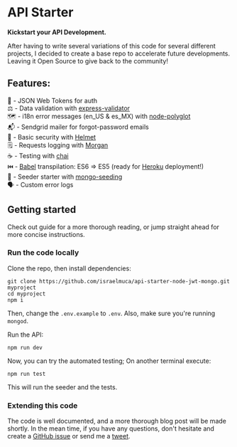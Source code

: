 # API Starter

**Kickstart your API Development.**

After having to write several variations of this code for several different projects, I decided to create a base repo to accelerate future developments.  
Leaving it Open Source to give back to the community!

## Features:
:ticket: - JSON Web Tokens for auth  
:balance_scale: - Data validation with [express-validator](https://github.com/express-validator/express-validator)  
:world_map: - i18n error messages (en_US & es_MX) with [node-polyglot](https://github.com/airbnb/polyglot.js)  
:mailbox_with_mail: - Sendgrid mailer for forgot-password emails  
:closed_lock_with_key: - Basic security with [Helmet](https://github.com/helmetjs/helmet)  
:spiral_notepad: - Requests logging with [Morgan](https://github.com/expressjs/morgan)  
:coffee: - Testing with [chai](https://github.com/chaijs/chai)  
:previous_track_button: - [Babel](https://github.com/babel/babel) transpilation: ES6 => ES5 (ready for [Heroku](https://www.heroku.com/) deployment!)  
:herb: - Seeder starter with [mongo-seeding](https://github.com/pkosiec/mongo-seeding)  
:speaking_head: - Custom error logs  

## Getting started
Check out <!-- [this](https://israelmuca.dev/blog/how-to-international-api-i18n-validation-in-node-js-for-your-api) --> guide for a more thorough reading, or jump straight ahead for more concise instructions.

### Run the code locally
Clone the repo, then install dependencies:
```shell
git clone https://github.com/israelmuca/api-starter-node-jwt-mongo.git myproject
cd myproject
npm i
```

Then, change the `.env.example` to `.env`. Also, make sure you're running `mongod`.

Run the API:
```shell
npm run dev
```

Now, you can try the automated testing; On another terminal execute:
```shell
npm run test
```

This will run the seeder and the tests.

### Extending this code
The code is well documented, and a more thorough blog post will be made shortly. In the mean time, if you have any questions, don't hesitate and create a [GitHub issue](https://github.com/israelmuca/api-starter-node-jwt-mongo/issues/new) or send me a [tweet](https://twitter.com/IsraelMuCa).